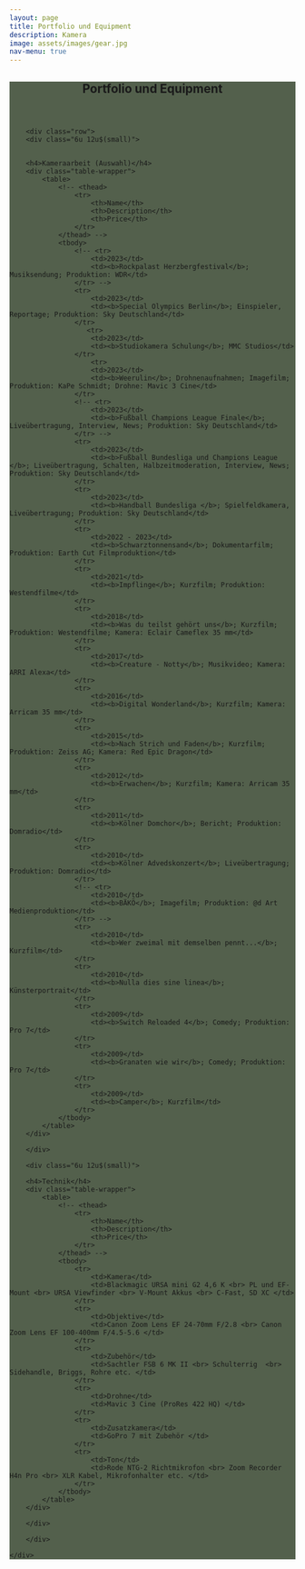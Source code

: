 ```yaml
---
layout: page
title: Portfolio und Equipment
description: Kamera
image: assets/images/gear.jpg
nav-menu: true
---
```


<!-- Main -->
<div id="main" class="alt" style="background-color: #192b0fbd">

<!-- One -->
<section id="one">
	<div class="inner">
		<header class="major">
			<h1>Portfolio und Equipment</h1>
		</header>

        <div class="row">
	    <div class="6u 12u$(small)">


        <h4>Kameraarbeit (Auswahl)</h4>
        <div class="table-wrapper">
            <table>
                <!-- <thead>
                    <tr>
                        <th>Name</th>
                        <th>Description</th>
                        <th>Price</th>
                    </tr>
                </thead> -->
                <tbody>
                    <!-- <tr>
                        <td>2023</td>
                        <td><b>Rockpalast Herzbergfestival</b>; Musiksendung; Produktion: WDR</td>
                    </tr> -->
                    <tr>
                        <td>2023</td>
                        <td><b>Special Olympics Berlin</b>; Einspieler, Reportage; Produktion: Sky Deutschland</td>
                    </tr>
                       <tr>
                        <td>2023</td>
                        <td><b>Studiokamera Schulung</b>; MMC Studios</td>
                    </tr>
                        <tr>
                        <td>2023</td>
                        <td><b>Weerulin</b>; Drohnenaufnahmen; Imagefilm; Produktion: KaPe Schmidt; Drohne: Mavic 3 Cine</td>
                    </tr>
                    <!-- <tr>
                        <td>2023</td>
                        <td><b>Fußball Champions League Finale</b>; Liveübertragung, Interview, News; Produktion: Sky Deutschland</td>
                    </tr> -->
                    <tr>
                        <td>2023</td>
                        <td><b>Fußball Bundesliga und Champions League </b>; Liveübertragung, Schalten, Halbzeitmoderation, Interview, News; Produktion: Sky Deutschland</td>
                    </tr>
                    <tr>
                        <td>2023</td>
                        <td><b>Handball Bundesliga </b>; Spielfeldkamera, Liveübertragung; Produktion: Sky Deutschland</td>
                    </tr>
                    <tr>
                        <td>2022 - 2023</td>
                        <td><b>Schwarztonnensand</b>; Dokumentarfilm; Produktion: Earth Cut Filmproduktion</td>
                    </tr>
                    <tr>
                        <td>2021</td>
                        <td><b>Impflinge</b>; Kurzfilm; Produktion: Westendfilme</td>
                    </tr>
                    <tr>
                        <td>2018</td>
                        <td><b>Was du teilst gehört uns</b>; Kurzfilm; Produktion: Westendfilme; Kamera: Eclair Cameflex 35 mm</td>
                    </tr>
                    <tr>
                        <td>2017</td>
                        <td><b>Creature - Notty</b>; Musikvideo; Kamera: ARRI Alexa</td>
                    </tr>
                    <tr>
                        <td>2016</td>
                        <td><b>Digital Wonderland</b>; Kurzfilm; Kamera: Arricam 35 mm</td>
                    </tr>
                    <tr>
                        <td>2015</td>
                        <td><b>Nach Strich und Faden</b>; Kurzfilm; Produktion: Zeiss AG; Kamera: Red Epic Dragon</td>
                    </tr>
                    <tr>
                        <td>2012</td>
                        <td><b>Erwachen</b>; Kurzfilm; Kamera: Arricam 35 mm</td>
                    </tr>
                    <tr>
                        <td>2011</td>
                        <td><b>Kölner Domchor</b>; Bericht; Produktion: Domradio</td>
                    </tr>
                    <tr>
                        <td>2010</td>
                        <td><b>Kölner Advedskonzert</b>; Liveübertragung; Produktion: Domradio</td>
                    </tr>
                    <!-- <tr>
                        <td>2010</td>
                        <td><b>BÄKÖ</b>; Imagefilm; Produktion: @d Art Medienproduktion</td>
                    </tr> -->
                    <tr>
                        <td>2010</td>
                        <td><b>Wer zweimal mit demselben pennt...</b>; Kurzfilm</td>
                    </tr>
                    <tr>
                        <td>2010</td>
                        <td><b>Nulla dies sine linea</b>; Künsterportrait</td>
                    </tr>
                    <tr>
                        <td>2009</td>
                        <td><b>Switch Reloaded 4</b>; Comedy; Produktion: Pro 7</td>
                    </tr>
                    <tr>
                        <td>2009</td>
                        <td><b>Granaten wie wir</b>; Comedy; Produktion: Pro 7</td>
                    </tr>
                    <tr>
                        <td>2009</td>
                        <td><b>Camper</b>; Kurzfilm</td>
                    </tr>
                </tbody>
            </table>
        </div>

        </div>

        <div class="6u 12u$(small)">

        <h4>Technik</h4>
        <div class="table-wrapper">
            <table>
                <!-- <thead>
                    <tr>
                        <th>Name</th>
                        <th>Description</th>
                        <th>Price</th>
                    </tr>
                </thead> -->
                <tbody>
                    <tr>
                        <td>Kamera</td>
                        <td>Blackmagic URSA mini G2 4,6 K <br> PL und EF-Mount <br> URSA Viewfinder <br> V-Mount Akkus <br> C-Fast, SD XC </td>
                    </tr>
                    <tr>
                        <td>Objektive</td>
                        <td>Canon Zoom Lens EF 24-70mm F/2.8 <br> Canon Zoom Lens EF 100-400mm F/4.5-5.6 </td>
                    </tr>
                    <tr>
                        <td>Zubehör</td>
                        <td>Sachtler FSB 6 MK II <br> Schulterrig  <br> Sidehandle, Briggs, Rohre etc. </td>
                    </tr>
                    <tr>
                        <td>Drohne</td>
                        <td>Mavic 3 Cine (ProRes 422 HQ) </td>
                    </tr>
                    <tr>
                        <td>Zusatzkamera</td>
                        <td>GoPro 7 mit Zubehör </td>
                    </tr>
                    <tr>
                        <td>Ton</td>
                        <td>Rode NTG-2 Richtmikrofon <br> Zoom Recorder H4n Pro <br> XLR Kabel, Mikrofonhalter etc. </td>
                    </tr>
                </tbody>
            </table>
        </div>

        </div>

        </div>

    </div>
</section>
